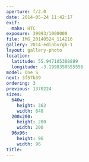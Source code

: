```yaml
---
aperture: f/2.0
date: 2014-05-24 11:42:17
exif:
  make: HTC
exposure: 39993/1000000
file: IMG_20140524_114216
gallery: 2014-edinburgh-1
layout: gallery-photo
location:
  latitude: 55.947105388889
  longitude: -3.1998350555556
model: One S
next: 3f57b39
ordering: 3
previous: 1370224
sizes:
  640w:
    height: 362
    width: 640
  200x200:
    height: 200
    width: 200
  96x96:
    height: 96
    width: 96
title: 
---
```

